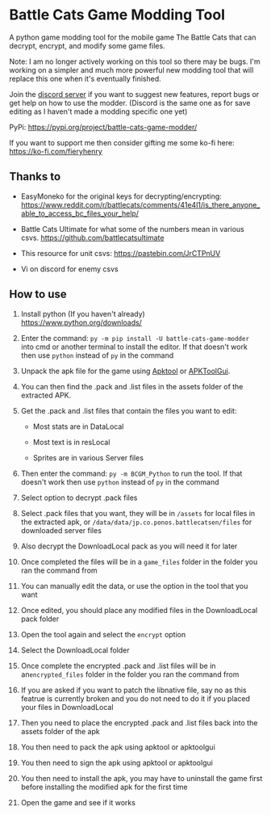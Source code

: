 # Battle Cats Game Modding Tool

A python game modding tool for the mobile game The Battle Cats that can decrypt, encrypt, and modify some game files.

Note: I am no longer actively working on this tool so there may be bugs. I'm working on a simpler and much more powerful new modding tool that will replace this one when it's eventually finished.

Join the [discord server](https://discord.gg/DvmMgvn5ZB) if you want to suggest new features, report bugs or get help on how to use the modder. (Discord is the same one as for save editing as I haven't made a modding specific one yet)

PyPi: <https://pypi.org/project/battle-cats-game-modder/>

If you want to support me then consider gifting me some ko-fi here: <https://ko-fi.com/fieryhenry>

## Thanks to

- EasyMoneko for the original keys for decrypting/encrypting: <https://www.reddit.com/r/battlecats/comments/41e4l1/is_there_anyone_able_to_access_bc_files_your_help/>

- Battle Cats Ultimate for what some of the numbers mean in various csvs. <https://github.com/battlecatsultimate>

- This resource for unit csvs: <https://pastebin.com/JrCTPnUV>

- Vi on discord for enemy csvs

## How to use

1. Install python (If you haven't already) <https://www.python.org/downloads/>

1. Enter the command: `py -m pip install -U battle-cats-game-modder` into cmd or another terminal to install the editor. If that doesn't work then use `python` instead of `py` in the command

1. Unpack the apk file for the game using [Apktool](https://ibotpeaches.github.io/Apktool/) or [APKToolGui](https://github.com/AndnixSH/APKToolGUI).

1. You can then find the .pack and .list files in the assets folder of the extracted APK.

1. Get the .pack and .list files that contain the files you want to edit:

   - Most stats are in DataLocal

   - Most text is in resLocal

   - Sprites are in various Server files

1. Then enter the command: `py -m BCGM_Python` to run the tool. If that doesn't work then use `python` instead of `py` in the command

1. Select option to decrypt .pack files

1. Select .pack files that you want, they will be in `/assets` for local files in the extracted apk, or `/data/data/jp.co.ponos.battlecatsen/files` for downloaded server files

1. Also decrypt the DownloadLocal pack as you will need it for later

1. Once completed the files will be in a `game_files` folder in the folder you ran the command from

1. You can manually edit the data, or use the option in the tool that you want

1. Once edited, you should place any modified files in the DownloadLocal pack folder

1. Open the tool again and select the `encrypt` option

1. Select the DownloadLocal folder

1. Once complete the encrypted .pack and .list files will be in an`encrypted_files` folder in the folder you ran the command from

1. If you are asked if you want to patch the libnative file, say no as this featrue is currently broken and you do not need to do it if you placed your files in DownloadLocal

1. Then you need to place the encrypted .pack and .list files back into the assets folder of the apk

1. You then need to pack the apk using apktool or apktoolgui

1. You then need to sign the apk using apktool or apktoolgui

1. You then need to install the apk, you may have to uninstall the game first before installing the modified apk for the first time

1. Open the game and see if it works
